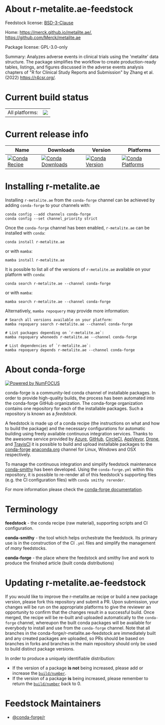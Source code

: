 About r-metalite.ae-feedstock
=============================

Feedstock license: [BSD-3-Clause](https://github.com/conda-forge/r-metalite.ae-feedstock/blob/main/LICENSE.txt)

Home: https://merck.github.io/metalite.ae/, https://github.com/Merck/metalite.ae

Package license: GPL-3.0-only

Summary: Analyzes adverse events in clinical trials using the 'metalite' data structure. The package simplifies the workflow to create production-ready tables, listings, and figures discussed in the adverse events analysis chapters of "R for Clinical Study Reports and Submission" by Zhang et al. (2022) <https://r4csr.org/>.

Current build status
====================


<table><tr><td>All platforms:</td>
    <td>
      <a href="https://dev.azure.com/conda-forge/feedstock-builds/_build/latest?definitionId=22156&branchName=main">
        <img src="https://dev.azure.com/conda-forge/feedstock-builds/_apis/build/status/r-metalite.ae-feedstock?branchName=main">
      </a>
    </td>
  </tr>
</table>

Current release info
====================

| Name | Downloads | Version | Platforms |
| --- | --- | --- | --- |
| [![Conda Recipe](https://img.shields.io/badge/recipe-r--metalite.ae-green.svg)](https://anaconda.org/conda-forge/r-metalite.ae) | [![Conda Downloads](https://img.shields.io/conda/dn/conda-forge/r-metalite.ae.svg)](https://anaconda.org/conda-forge/r-metalite.ae) | [![Conda Version](https://img.shields.io/conda/vn/conda-forge/r-metalite.ae.svg)](https://anaconda.org/conda-forge/r-metalite.ae) | [![Conda Platforms](https://img.shields.io/conda/pn/conda-forge/r-metalite.ae.svg)](https://anaconda.org/conda-forge/r-metalite.ae) |

Installing r-metalite.ae
========================

Installing `r-metalite.ae` from the `conda-forge` channel can be achieved by adding `conda-forge` to your channels with:

```
conda config --add channels conda-forge
conda config --set channel_priority strict
```

Once the `conda-forge` channel has been enabled, `r-metalite.ae` can be installed with `conda`:

```
conda install r-metalite.ae
```

or with `mamba`:

```
mamba install r-metalite.ae
```

It is possible to list all of the versions of `r-metalite.ae` available on your platform with `conda`:

```
conda search r-metalite.ae --channel conda-forge
```

or with `mamba`:

```
mamba search r-metalite.ae --channel conda-forge
```

Alternatively, `mamba repoquery` may provide more information:

```
# Search all versions available on your platform:
mamba repoquery search r-metalite.ae --channel conda-forge

# List packages depending on `r-metalite.ae`:
mamba repoquery whoneeds r-metalite.ae --channel conda-forge

# List dependencies of `r-metalite.ae`:
mamba repoquery depends r-metalite.ae --channel conda-forge
```


About conda-forge
=================

[![Powered by
NumFOCUS](https://img.shields.io/badge/powered%20by-NumFOCUS-orange.svg?style=flat&colorA=E1523D&colorB=007D8A)](https://numfocus.org)

conda-forge is a community-led conda channel of installable packages.
In order to provide high-quality builds, the process has been automated into the
conda-forge GitHub organization. The conda-forge organization contains one repository
for each of the installable packages. Such a repository is known as a *feedstock*.

A feedstock is made up of a conda recipe (the instructions on what and how to build
the package) and the necessary configurations for automatic building using freely
available continuous integration services. Thanks to the awesome service provided by
[Azure](https://azure.microsoft.com/en-us/services/devops/), [GitHub](https://github.com/),
[CircleCI](https://circleci.com/), [AppVeyor](https://www.appveyor.com/),
[Drone](https://cloud.drone.io/welcome), and [TravisCI](https://travis-ci.com/)
it is possible to build and upload installable packages to the
[conda-forge](https://anaconda.org/conda-forge) [anaconda.org](https://anaconda.org/)
channel for Linux, Windows and OSX respectively.

To manage the continuous integration and simplify feedstock maintenance
[conda-smithy](https://github.com/conda-forge/conda-smithy) has been developed.
Using the ``conda-forge.yml`` within this repository, it is possible to re-render all of
this feedstock's supporting files (e.g. the CI configuration files) with ``conda smithy rerender``.

For more information please check the [conda-forge documentation](https://conda-forge.org/docs/).

Terminology
===========

**feedstock** - the conda recipe (raw material), supporting scripts and CI configuration.

**conda-smithy** - the tool which helps orchestrate the feedstock.
                   Its primary use is in the construction of the CI ``.yml`` files
                   and simplify the management of *many* feedstocks.

**conda-forge** - the place where the feedstock and smithy live and work to
                  produce the finished article (built conda distributions)


Updating r-metalite.ae-feedstock
================================

If you would like to improve the r-metalite.ae recipe or build a new
package version, please fork this repository and submit a PR. Upon submission,
your changes will be run on the appropriate platforms to give the reviewer an
opportunity to confirm that the changes result in a successful build. Once
merged, the recipe will be re-built and uploaded automatically to the
`conda-forge` channel, whereupon the built conda packages will be available for
everybody to install and use from the `conda-forge` channel.
Note that all branches in the conda-forge/r-metalite.ae-feedstock are
immediately built and any created packages are uploaded, so PRs should be based
on branches in forks and branches in the main repository should only be used to
build distinct package versions.

In order to produce a uniquely identifiable distribution:
 * If the version of a package **is not** being increased, please add or increase
   the [``build/number``](https://docs.conda.io/projects/conda-build/en/latest/resources/define-metadata.html#build-number-and-string).
 * If the version of a package **is** being increased, please remember to return
   the [``build/number``](https://docs.conda.io/projects/conda-build/en/latest/resources/define-metadata.html#build-number-and-string)
   back to 0.

Feedstock Maintainers
=====================

* [@conda-forge/r](https://github.com/conda-forge/r/)

